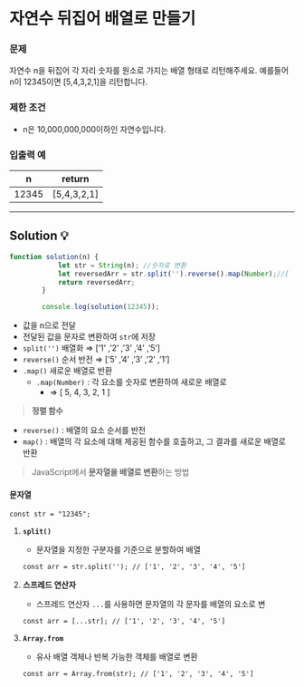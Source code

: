 # 자연수 뒤집어 배열로 만들기

### **문제**

자연수 n을 뒤집어 각 자리 숫자를 원소로 가지는 배열 형태로 리턴해주세요. 예를들어 n이 12345이면 [5,4,3,2,1]을 리턴합니다.

### **제한 조건**

- n은 10,000,000,000이하인 자연수입니다.

### **입출력 예**

| n | return |
| --- | --- |
| 12345 | [5,4,3,2,1] |


---

## Solution 💡

```jsx
function solution(n) {
            let str = String(n); //숫자로 변환
            let reversedArr = str.split('').reverse().map(Number);//[ '5', '4', '3', '2', '1' ]
            return reversedArr;
        }

        console.log(solution(12345)); 
```

- 값을 n으로 전달
- 전달된 값을 문자로 변환하여 `str`에 저장
- `split('')` 배열화 ⇒  [’1’ ,’2’ ,’3’ ,’4’ ,’5’]
- `reverse()` 순서 반전 ⇒  [’5’ ,’4’ ,’3’ ,’2’ ,’1’]
- `.map()` 새로운 배열로 반환
    - `.map(Number)` : 각 요소를 숫자로 변환하여 새로운 배열로
        - ⇒ [ 5, 4, 3, 2, 1 ]

> **정렬 함수**
> 
- `reverse()` : 배열의 요소 순서를 반전
- `map()` : 배열의 각 요소에 대해 제공된 함수를 호출하고, 그 결과를 새로운 배열로 반환

> JavaScript에서 **문자열을 배열로 변환**하는 방법
> 

#### 문자열

`const str = "12345";`

1. **`split()`**
    - 문자열을 지정한 구분자를 기준으로 분할하여 배열
      
    `const arr = str.split(''); // ['1', '2', '3', '4', '5']`
2. **스프레드 연산자**
    - 스프레드 연산자 `...`를 사용하면 문자열의 각 문자를 배열의 요소로 변
      
    `const arr = [...str]; // ['1', '2', '3', '4', '5']`
3. **`Array.from`**
    - 유사 배열 객체나 반복 가능한 객체를 배열로 변환
      
    `const arr = Array.from(str); // ['1', '2', '3', '4', '5']`
